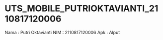 # UTS_MOBILE_PUTRIOKTAVIANTI_2110817120006

Nama : Putri Oktavianti
NIM : 2110817120006
Apk : Alput
